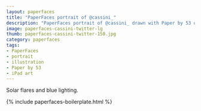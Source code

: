 ```yaml
---
layout: paperfaces
title: "PaperFaces portrait of @cassini_"
description: "PaperFaces portrait of @cassini_ drawn with Paper by 53 on an iPad."
image: paperfaces-cassini-twitter-lg
thumb: paperfaces-cassini-twitter-150.jpg
category: paperfaces
tags: 
- PaperFaces
- portrait
- illustration
- Paper by 53
- iPad art
---
```


Solar flares and blue lighting.

{% include paperfaces-boilerplate.html %}